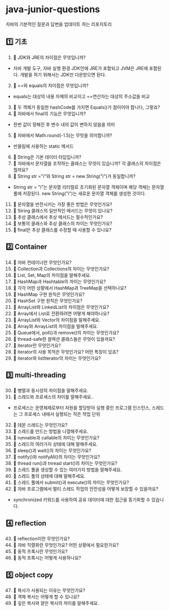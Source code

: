 # java-junior-questions
자바의 기본적인 질문과 답변을 업데이트 하는 리포지토리

## 1️⃣ 기초

1. 📌 JDK와 JRE의 차이점은 무엇입니까?
- 자바 개발 도구, 자바 실행 환경 JDK안에 JRE가 포함되고 JVM은 JRE에 포함된다. 개발을 하기 위해서는 JDK만 다운받으면 된다.
2. 📌 ==와 equals의 차이점은 무엇입니까?
- equals는 대상의 내용 자체의 비교이고 ==연산자는 대상의 주소값을 비교
3. 📌 두 객체가 동일한 hashCode를 가지면 Equals()가 참이어야 합니다, 그렇죠?
4. 📌 자바에서 final의 기능은 무엇입니까?
- 한번 값이 정해진 후 변수 내의 값이 변하지 않음을 의미
5. 📌 자바에서 Math.round(-1.5)는 무엇을 의미합니까?
- 반올림에 사용하는 static 메서드
6. 📌 String은 기본 데이터 타입입니까?
8. 📌 자바에서 문자열을 조작하는 클래스는 무엇이 있습니까? 각 클래스의 차이점은 뭘까요?
9. 📌 String str ="i"와 String str = new String("i")가 동일합니까?
- String str = "i"는 문자열 리터럴로 초기화된 문자열 객체이며 해당 객체는 문자열 풀에 저장된다. new String("i")는 새로운 문자열 객체를 생성한 것이다.
11. 📌 문자열을 반전시키는 가장 좋은 방법은 무엇인가요?
12. 📌 String 클래스의 일반적인 메서드는 무엇이 있나요?
13. 📌 추상 클래스에서 추상 메서드는 필수적인가요?
14. 📌 보통의 클래스와 추상 클래스의 차이는 무엇인가요?
15. 📌 final은 추상 클래스를 수정할 때 사용할 수 있나요?

## 2️⃣ Container

14. 📌 자바 컨테이너란 무엇인가요?
15. 📌 Collection과 Collections의 차이는 무엇인가요?
16. 📌 List, Set, Map의 차이점을 말해주세요.
17. 📌 HashMap과 Hashtable의 차이는 무엇인가요?
18. 📌 각각 어떤 상황에서 HashMap과 TreeMap을 선택하나요?
19. 📌 HashMap 구현 원칙은 무엇인가요?
20. 📌 HashSet 구현 원칙은 무엇인가요?
21. 📌 ArrayList와 LinkedList의 차이점은 무엇인가요?
22. 📌 Array에서 List로 전환하려면 어떻게 해야하나요?
23. 📌 ArrayList와 Vector의 차이점을 말해주세요.
24. 📌 Array와 ArrayList의 차이점을 말해주세요.
25. 📌 Queue에서, poll()과 remove()의 차이는 무엇인가요?
26. 📌 thread-safe한 컬렉션 클래스들은 무엇이 있을까요?
27. 📌 iterator란 무엇인가요?
28. 📌 iterator의 사용 목적은 무엇인가요? 어떤 특징이 있죠?
29. 📌 iterator와 listIterator의 차이는 무엇인가요?

## 3️⃣ multi-threading

30. 📌 병렬과 동시성의 차이점을 말해주세요.
31. 📌 스레드와 프로세스의 차이를 말해주세요.. 
- 프로세스는 운영체제로부터 자원을 할당받아 실행 중인 프로그램 인스턴스, 스레드는 그 프로세스 내에서 실행되는 작은 작업 단위
32. 📌 데몬 스레드는 무엇인가요?
33. 📌 스레드를 만드는 방법을 나열해주세요.
34. 📌 runnable과 callable의 차이는 무엇인가요?
35. 📌 스레드의 여러가지 상태에 대해 말해주세요.
36. 📌 sleep()과 wait()의 차이는 무엇인가요?
37. 📌 notify()와 notifyAll()의 차이는 무엇인가요?
38. 📌 thread run()과 tnread start()의 차이는 무엇인가요?
39. 📌 스레드 풀을 생성할 수 있는 여러가지 방법을 말해주세요.
40. 📌 스레드 풀의 상태에 대해 말해주세요.
41. 📌 스레드 풀에서 submit()과 execute()의 차이는 무엇인가요?
42. 📌 자바 프로그램에서 멀티 스레드 작업의 안전성을 어떻게 보장할 수 있을까요?
- synchronized 키워드를 사용하여 공유 데이터에 대한 접근을 동기화할 수 있습니다.
## 4️⃣ reflection

43. 📌 reflection이란 무엇인가요?
44. 📌 자바 직렬화란 무엇인가요? 어떤 상황에서 필요한가요?
45. 📌 동적 프록시란 무엇인가요? 
46. 📌 동적 프록시는 어떻게 사용하나요?

## 5️⃣ object copy

47. 📌 복사가 사용되는 이유는 무엇인가요?
48. 📌 객체 복사는 어떻게 할 수 있나요?
49. 📌 깊은 복사와 얕은 복사의 차이를 말해주세요.
